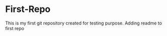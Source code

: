 # First-Repo
This is my first git repository created for testing purpose.
Adding readme to first repo
